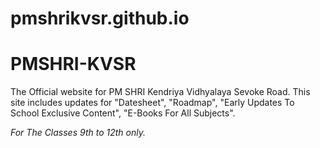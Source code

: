 # pmshrikvsr.github.io

# PMSHRI-KVSR
The Official website for PM SHRI Kendriya Vidhyalaya Sevoke Road.
This site includes updates for "Datesheet", "Roadmap", "Early Updates To School Exclusive Content", "E-Books For All Subjects".

*For The Classes 9th to  12th only.*


